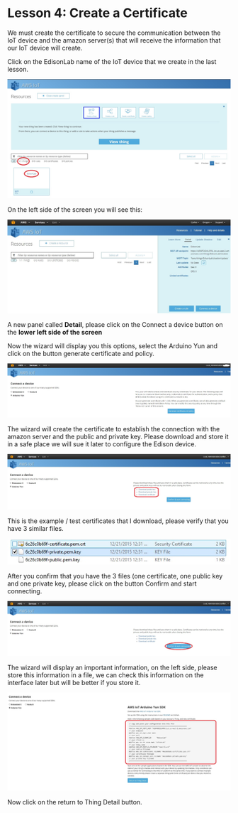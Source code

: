# Lesson 4: Create a Certificate

We must create the certificate to secure the communication between the IoT device and the amazon server(s) that will receive the information that our IoT device will create.

Click on the EdisonLab name of the IoT device that we create in the last lesson.

![](18.jpg)

On the left side of the screen you will see this:

![](22.jpg)

A new panel called **Detail**, please click on the Connect a device button on the **lower left side of the screen**

Now the wizard will display you this options, select the Arduino Yun and click on the button generate certificate and policy.

![](23.jpg)

The wizard will create the certificate to establish the connection with the amazon server and the public and private key. Please download and store it in a safe place we will sue it later to configure the Edison device.

![](24.jpg)

This is the example / test certificates that I download, please verify that you have 3 similar files.

![](26.jpg)

After you confirm that you have the 3 files (one certificate, one public key and one private key, please click on the button Confirm and start connecting.

![](25.jpg)

The wizard will display an important information, on the left side,  please store this information in a file, we can check this information on the interface later but will be better if you store it.

![](27.jpg)

Now click on the return to Thing Detail button.


